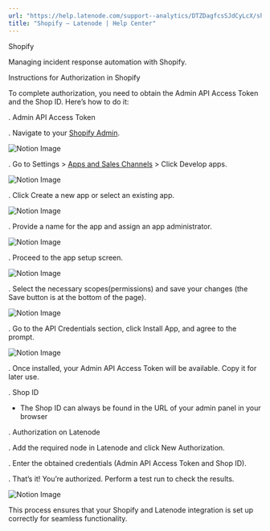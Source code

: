 ```yaml
---
url: "https://help.latenode.com/support--analytics/DTZDagfcsSJdCyLcX/shopify/tABeZtCQLnudoMa"
title: "Shopify – Latenode | Help Center"
---
```


 Shopify

Managing incident response automation with Shopify.


 Instructions for Authorization in Shopify

To complete authorization, you need to obtain the Admin API Access Token and the Shop ID. Here’s how to do it:

  

 \. Admin API Access Token

. Navigate to your [Shopify Admin](https://admin.shopify.com/).

![Notion Image](https://www.notion.so/image/attachment%Afad-c-fd-af-ef%Afcbceedbadbacccabf.png?table=block&id=cd-a--ba-defdda&cache=v)

. Go to Settings \> [Apps and Sales Channels](https://admin.shopify.com/settings/apps) \> Click Develop apps.

![Notion Image](https://www.notion.so/image/attachment%Abafc-ed-b-ae-ebbe%Aaadeceabdfdccbdfabaeb.png?table=block&id=cd-a--af-fbaa&cache=v)

. Click Create a new app or select an existing app.

![Notion Image](https://www.notion.so/image/attachment%Aec---ab-eada%Abaacbdbffdecdac-.png?table=block&id=cd-a--b-efeebd&cache=v)

. Provide a name for the app and assign an app administrator.

![Notion Image](https://www.notion.so/image/attachment%Aa-d-f--cbfdd%Aedfecfafeebeef.png?table=block&id=cd-a-f-b-cfcafda&cache=v)

. Proceed to the app setup screen.

![Notion Image](https://www.notion.so/image/attachment%Aaf-ab-a-ab-aec%Abedeabbfedbd.png?table=block&id=cd-a-e-ab-cbac&cache=v)

. Select the necessary scopes(permissions) and save your changes (the Save button is at the bottom of the page).

![Notion Image](https://www.notion.so/image/attachment%Aa--b-bf-edcaeda%Adadcdffecaebcda.png?table=block&id=cd-a--ac-ea&cache=v)

. Go to the API Credentials section, click Install App, and agree to the prompt.

![Notion Image](https://www.notion.so/image/attachment%Aeccf-c-b-b-da%Aeceadabfbbabbdacbd.png?table=block&id=cd-a-ee-cfb-cfda&cache=v)

. Once installed, your Admin API Access Token will be available. Copy it for later use.

  

 \. Shop ID

- The Shop ID can always be found in the URL of your admin panel in your browser

  

 \. Authorization on Latenode

. Add the required node in Latenode and click New Authorization.

. Enter the obtained credentials (Admin API Access Token and Shop ID).

. That’s it! You’re authorized. Perform a test run to check the results.

![Notion Image](https://www.notion.so/image/attachment%Afb-e---dbfc%Afeaeeeeffcaead.png?table=block&id=cd-a-a--fdfd&cache=v)

  

This process ensures that your Shopify and Latenode integration is set up correctly for seamless functionality.